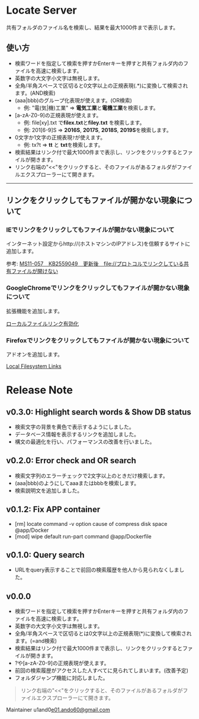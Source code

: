 # Locate Server
共有フォルダのファイル名を検索し、結果を最大1000件まで表示します。

## 使い方
* 検索ワードを指定して検索を押すかEnterキーを押すと共有フォルダ内のファイルを高速に検索します。
* 英数字の大文字小文字は無視します。
* 全角/半角スペースで区切ると0文字以上の正規表現(\.\*)に変換して検索されます。(AND検索)
* (aaa|bbb)のグループ化表現が使えます。(OR検索)
  * 例: "電(気|機)工業" => **電気工業**と**電機工業**を検索します。
* [a-zA-Z0-9]の正規表現が使えます。
  * 例: file[xy].txt で**filex.txt**と**filey.txt** を検索します。
  * 例: 201[6-9]S  => **2016S**, **2017S**, **2018S**, **2019S**を検索します。
* 0文字か1文字の正規表現`?`が使えます。
  * 例: tx?t => **tt** と **txt**を検索します。
* 検索結果はリンク付で最大1000件まで表示し、リンクをクリックするとファイルが開きます。
* リンク右端の"<<"をクリックすると、そのファイルがあるフォルダがファイルエクスプローラーにて開きます。

---


## リンクをクリックしてもファイルが開かない現象について
### IEでリンクをクリックしてもファイルが開かない現象について
インターネット設定からhttp://(ホストマシンのIPアドレス)を信頼するサイトに追加します。

参考: [MS11-057　KB2559049　更新後　file://プロトコルでリンクしている共有ファイルが開けない](https://answers.microsoft.com/ja-jp/windows/forum/windows_xp-update/ms11-057-kb2559049-%E6%9B%B4%E6%96%B0%E5%BE%8C/9d18541c-faed-4cc5-bb8a-0830add7ccc1)


### GoogleChromeでリンクをクリックしてもファイルが開かない現象について
拡張機能を追加します。

[ローカルファイルリンク有効化](https://chrome.google.com/webstore/detail/enable-local-file-links/nikfmfgobenbhmocjaaboihbeocackld)


### Firefoxでリンクをクリックしてもファイルが開かない現象について
アドオンを追加します。

[Local Filesystem Links](https://addons.mozilla.org/ja/firefox/addon/local-filesystem-links/?src=search)


# Release Note
## v0.3.0: Highlight search words & Show DB status
* 検索文字の背景を黄色で表示するようにしました。
* データベース情報を表示するリンクを追加しました。
* 構文の最適化を行い、パフォーマンスの改善を行いました。

## v0.2.0: Error check and OR search
* 検索文字列のエラーチェックで2文字以上のときだけ検索します。
* (aaa|bbb)のようにしてaaaまたはbbbを検索します。
* 検索説明文を追加しました。

## v0.1.2: Fix APP container
* [rm] locate command -v option cause of compress disk space @app/Docker
* [mod] wipe default run-part command @app/Dockerfile

## v0.1.0: Query search
* URLをquery表示することで前回の検索履歴を他人から見られなくしました。

## v0.0.0
* 検索ワードを指定して検索を押すかEnterキーを押すと共有フォルダ内のファイルを高速に検索します。
* 英数字の大文字小文字は無視します。
* 全角/半角スペースで区切るとは0文字以上の正規表現(\*)に変換して検索されます。(=and検索)
* 検索結果はリンク付で最大1000件まで表示し、リンクをクリックするとファイルが開きます。
* ?や[a-zA-Z0-9]の正規表現が使えます。
* 前回の検索履歴がアクセスした人すべてに見られてしまいます。(改善予定)
* フォルダジャンプ機能に対応しました。
> リンク右端の"<<"をクリックすると、そのファイルがあるフォルダがファイルエクスプローラーにて開きます。

Maintainer u1and0<e01.ando60@gmail.com>
